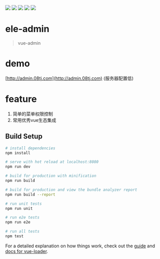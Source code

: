 
![](https://img.shields.io/npm/v/npm.svg)
![](https://img.shields.io/apm/l/vim-mode.svg)
![](https://img.shields.io/node/v/@stdlib/stdlib.svg)
![](https://img.shields.io/badge/style-flat-green.svg?longCache=true&style=flat)
![](https://img.shields.io/badge/code_style-standard-brightgreen.svg)

# ele-admin

> vue-admin


# demo 
 [http://admin.08tj.com](http://admin.08tj.com) (服务器配置低)

# feature
1. 简单的菜单权限控制
2. 常用优秀vue生态集成

## Build Setup

``` bash
# install dependencies
npm install

# serve with hot reload at localhost:8080
npm run dev

# build for production with minification
npm run build

# build for production and view the bundle analyzer report
npm run build --report

# run unit tests
npm run unit

# run e2e tests
npm run e2e

# run all tests
npm test
```

For a detailed explanation on how things work, check out the [guide](http://vuejs-templates.github.io/webpack/) and [docs for vue-loader](http://vuejs.github.io/vue-loader).

